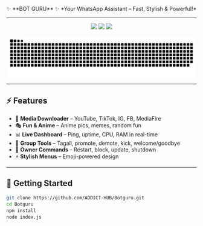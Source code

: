 <p align="center">
✨ **BOT GURU** ✨  
*Your WhatsApp Assistant – Fast, Stylish & Powerful!*

</p>

---

<p align="center">
  <img src="https://img.shields.io/badge/⚡_BOT_GURU-SUPERFAST-blueviolet?style=for-the-badge&logo=github" />
  <img src="https://img.shields.io/badge/🔥_Powered_By-Malvin--XD-red?style=for-the-badge&logo=whatsapp" />
  <img src="https://img.shields.io/badge/✨_Forever-Respected-green?style=for-the-badge&logo=node.js" />
</p>

<p align="center">
  <img src="https://raw.githubusercontent.com/Platane/snk/output/github-contribution-grid-snake-dark.svg" alt="Snake animation" />
</p>

---

## ⚡ Features

- 🎵 **Media Downloader** – YouTube, TikTok, IG, FB, MediaFire  
- 🎭 **Fun & Anime** – Anime pics, memes, random fun  
- 📊 **Live Dashboard** – Ping, uptime, CPU, RAM in real-time  
- 👥 **Group Tools** – Tagall, promote, demote, kick, welcome/goodbye  
- 👑 **Owner Commands** – Restart, block, update, shutdown  
- ⚡ **Stylish Menus** – Emoji-powered design  

---

## 🚀 Getting Started

```bash
git clone https://github.com/ADDICT-HUB/Botguru.git
cd Botguru
npm install
node index.js
